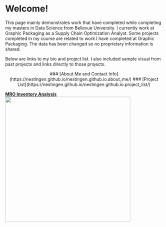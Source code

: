 # Welcome!

This page mainly demonstrates work that have completed while completing my masters in Data Science from Bellevue University. I currently work at Graphic Packaging as a Supply Chain Optimization Analyst. Some projects completed in my course are related to work I have completed at Graphic Packaging. The data has been changed so no proprietary information is shared.

Below are links to my bio and project list. I also included sample visual from past projects and links directly to those projects. 
<p align = "center">
### [About Me and Contact Info](https://nestingen.github.io/nestingen.github.io.about_me/)
### [Project List](https://nestingen.github.io/nestingen.github.io.project_list/)

<b>[MRO Inventory Analysis](https://nestingen.github.io/DSC-680-MRO-Inventory/) </b>
<img src="https://user-images.githubusercontent.com/54515596/106980925-b2bbc380-6726-11eb-90e7-b3229ef540e8.png" width="400">
</p>
